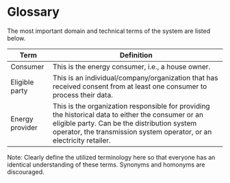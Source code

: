 # Glossary

The most important domain and technical terms of the system are listed below.


| Term | Definition |
|------|------------|
|Consumer|This is the energy consumer, i.e., a house owner.|
|Eligible party|This is an individual/company/organization that has received consent from at least one consumer to process their data.|
|Energy provider| This is the organization responsible for providing the historical data to either the consumer or an eligible party. Can be the distribution system operator, the transmission system operator, or an electricity retailer.|


Note: Clearly define the utilized terminology here so that everyone has an identical understanding of these terms. Synonyms and homonyms are discouraged.